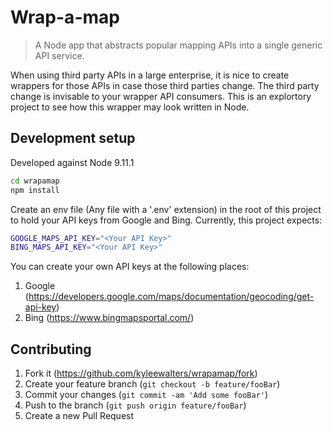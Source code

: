 # Wrap-a-map
> A Node app that abstracts popular mapping APIs into a single generic API service.

When using third party APIs in a large enterprise, it is nice to create wrappers for those APIs in case those third parties change. The third party change is invisable to your wrapper API consumers. This is an explortory project to see how this wrapper may look written in Node. 

## Development setup

Developed against Node 9.11.1

```sh
cd wrapamap
npm install
```

Create an env file (Any file with a '.env' extension) in the root of this project to hold your API keys from Google and Bing. Currently, this project expects: 
```sh
GOOGLE_MAPS_API_KEY="<Your API Key>"
BING_MAPS_API_KEY="<Your API Key>"
```

You can create your own API keys at the following places:
1. Google (<https://developers.google.com/maps/documentation/geocoding/get-api-key>)
2. Bing (<https://www.bingmapsportal.com/>)

## Contributing

1. Fork it (<https://github.com/kyleewalters/wrapamap/fork>)
2. Create your feature branch (`git checkout -b feature/fooBar`)
3. Commit your changes (`git commit -am 'Add some fooBar'`)
4. Push to the branch (`git push origin feature/fooBar`)
5. Create a new Pull Request
